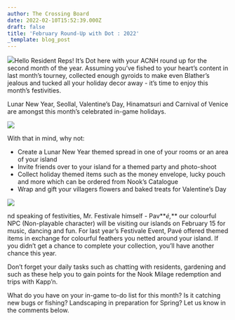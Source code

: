 ```yaml
---
author: The Crossing Board
date: 2022-02-10T15:52:39.000Z
draft: false
title: 'February Round-Up with Dot : 2022'
_template: blog_post
---
```


![](/images/news/tcb-mascot-600px.png)Hello Resident Reps! It’s Dot here with your ACNH round up for the second month of the year. Assuming you’ve fished to your heart’s content in last month’s tourney, collected enough gyroids to make even Blather’s jealous and tucked all your holiday decor away - it’s time to enjoy this month’s festivities.

Lunar New Year, Seollal, Valentine’s Day, Hinamatsuri and Carnival of Venice are amongst this month’s celebrated in-game holidays.

![](/images/news/da38cd2f3d534bdd8c669b0e9ecd79f7.jpeg)

With that in mind, why not:

* Create a Lunar New Year themed spread in one of your rooms or an area of your island
* Invite friends over to your island for a themed party and photo-shoot
* Collect holiday themed items such as the money envelope, lucky pouch and more which can be ordered from Nook’s Catalogue
* Wrap and gift your villagers flowers and baked treats for Valentine’s Day

![](/images/news/87b17b4bf46a4a9a948fae3d5a395b45.jpeg)

nd speaking of festivities, Mr. Festivale himself - Pav**_é,_** our colourful NPC (Non-playable character) will be visiting our islands on February 15 for music, dancing and fun. For last year’s Festivale Event, Pavé offered themed items in exchange for colourful feathers you netted around your island. If you didn’t get a chance to complete your collection, you’ll have another chance this year.

Don’t forget your daily tasks such as chatting with residents, gardening and such as these help you to gain points for the Nook Milage redemption and trips with Kapp’n.

What do you have on your in-game to-do list for this month? Is it catching new bugs or fishing? Landscaping in preparation for Spring? Let us know in the comments below.

